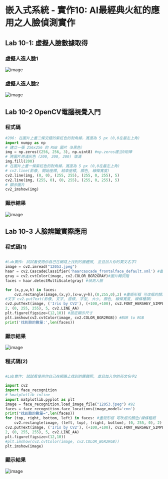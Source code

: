 # 嵌入式系統 - 實作10: AI最經典火紅的應用之人臉偵測實作

## Lab 10-1: 虛擬人臉數據取得

### 虛擬人造人臉1
![image](https://user-images.githubusercontent.com/89329256/144732330-3e66594b-8f97-4b74-ace6-2ee410a96b00.png)

### 虛擬人造人臉2
![image](https://user-images.githubusercontent.com/89329256/144732343-20262dd6-5f9c-4d39-83f2-25f8a18bec7a.png)

## Lab 10-2 OpenCV電腦視覺入門

### 程式碼
````python
#206: 在圖片上畫二條交錯的紫紅色的對角線，寬度為 5 px (0,0在最左上角)
import numpy as np
# 建立一張 256x256 的 RGB 圖片（0黑色）
img = np.zeros((256, 256, 3), np.uint8) #np.zeros建立0矩陣
# 將圖片用淺灰色 (200, 200, 200) 填滿
img.fill(200)
# 在圖片上畫一條紫紅色的對角線，寬度為 5 px (0,0在最左上角)
# cv2.line(影像, 開始座標, 結束座標, 顏色, 線條寬度)
cv2.line(img, (0, 0), (255, 255), (255, 0, 255), 5)
cv2.line(img, (255, 0), (0, 255), (255, 0, 255), 5)
# 顯示圖片
cv2_imshow(img)
````
### 顯示結果

![image](https://user-images.githubusercontent.com/89329256/144732514-a2d577be-cee1-42f8-91f3-6625ad190370.png)

## Lab 10-3 人臉辨識實際應用

### 程式碼(1)

```` python

#Lab實作: 試試看使用你自己在網路上找到的團體照, 並且加入你的英文名字1
image = cv2.imread("12053.jpeg")
haar = cv2.CascadeClassifier('haarcascade_frontalface_default.xml') #載入分類器
gray = cv2.cvtColor(image, cv2.COLOR_BGR2GRAY)#圖片轉灰階
faces = haar.detectMultiScale(gray) #偵測人臉

for (x,y,w,h) in faces:
    cv2.rectangle(image,(x,y),(x+w,y+h),(0,255,0),2) #畫矩形框 可改框的顏色/線條粗細
#文字 cv2.putText(影像, 文字, 座標, 字型, 大小, 顏色, 線條寬度, 線條種類)
cv2.putText(image, ('Iris by CV2'), (+100,+100), cv2.FONT_HERSHEY_SIMPLEX,
2, (0, 255, 255), 5, cv2.LINE_AA)
plt.figure(figsize=(12,10)) #設定顯示尺寸
plt.imshow(cv2.cvtColor(image, cv2.COLOR_BGR2RGB)) #BGR to RGB
print('找到臉的數量:',len(faces))

````

### 顯示結果

![image](https://user-images.githubusercontent.com/89329256/144733453-a13bb3de-a42d-42c4-a223-29ee2ef306df.png)

### 程式碼(2)

````python

#Lab實作: 試試看使用你自己在網路上找到的團體照, 並且加入你的英文名字2

import cv2
import face_recognition
# %matplotlib inline
import matplotlib.pyplot as plt
image = face_recognition.load_image_file("12053.jpeg") #92
faces = face_recognition.face_locations(image,model='cnn')
print("找到臉的數量=",len(faces))
for (top, right, bottom, left) in faces: #畫矩形框 可改框的顏色/線條粗細
    cv2.rectangle(image, (left, top), (right, bottom), (0, 255, 0), 2)
cv2.putText(image, ('Iris by CV2'), (+100,+100), cv2.FONT_HERSHEY_SIMPLEX,
2, (0, 255, 255), 5, cv2.LINE_AA)
plt.figure(figsize=(12,10))
#plt.imshow(cv2.cvtColor(image, cv2.COLOR_BGR2RGB))
plt.imshow(image)
````
### 顯示結果

![image](https://user-images.githubusercontent.com/89329256/144733491-e67ea22a-c077-4316-b012-3968cc05211a.png)
